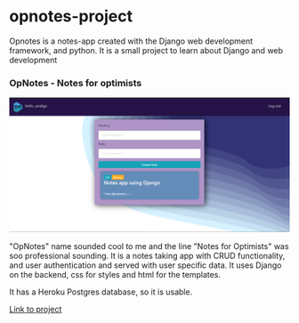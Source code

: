 # opnotes-project

Opnotes is a notes-app created with the Django web development framework, and python.
It is a small project to learn about Django and web development

<h3>OpNotes - Notes for optimists</h3>

![](images/demo.png)

<p>"OpNotes" name sounded cool to me and the line "Notes for Optimists" was soo professional sounding.
It is a notes taking app with CRUD functionality, and user authentication and served with user specific
data. It uses Django on the backend, css for styles and html for the templates.</p>

<p>It has a Heroku Postgres database, so it is usable.</p>

<a href="http://opnotes.herokuapp.com/">Link to project</a>
